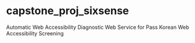 # capstone_proj_sixsense
Automatic Web Accessibility Diagnostic Web Service for Pass Korean Web Accessibility Screening
